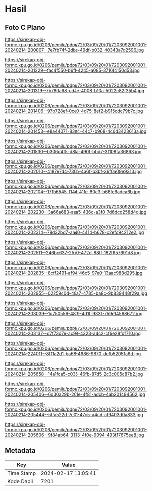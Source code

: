 # Hasil

## Foto C Plano

https://sirekap-obj-formc.kpu.go.id/0206/pemilu/pdpr/72/03/09/20/01/7203092001001-20240214-200807--7e7fb74f-2dbe-49df-b032-40343a7d2596.jpg

https://sirekap-obj-formc.kpu.go.id/0206/pemilu/pdpr/72/03/09/20/01/7203092001001-20240214-201229--fac4f550-b6ff-4245-a085-3716f4150d53.jpg

https://sirekap-obj-formc.kpu.go.id/0206/pemilu/pdpr/72/03/09/20/01/7203092001001-20240214-201319--7b780a68-cd4e-4008-b10a-5022c82f35b4.jpg

https://sirekap-obj-formc.kpu.go.id/0206/pemilu/pdpr/72/03/09/20/01/7203092001001-20240214-201406--97b728ef-0ce0-4d75-8ef2-b915cdc79b7c.jpg

https://sirekap-obj-formc.kpu.go.id/0206/pemilu/pdpr/72/03/09/20/01/7203092001001-20240214-201453--e8a44071-8304-44c7-b968-4c6d3423613a.jpg

https://sirekap-obj-formc.kpu.go.id/0206/pemilu/pdpr/72/03/09/20/01/7203092001001-20240214-201530--b306d4f5-d8fa-490f-bbd7-3f108fa36863.jpg

https://sirekap-obj-formc.kpu.go.id/0206/pemilu/pdpr/72/03/09/20/01/7203092001001-20240214-202010--4187e7d4-730b-4a6f-b3bf-36f0a09e9313.jpg

https://sirekap-obj-formc.kpu.go.id/0206/pemilu/pdpr/72/03/09/20/01/7203092001001-20240214-202104--171b6545-f14d-41fe-80c3-b66fe6adca6b.jpg

https://sirekap-obj-formc.kpu.go.id/0206/pemilu/pdpr/72/03/09/20/01/7203092001001-20240214-202230--3a66a683-aea5-436c-a3f0-7d6dcd258d4d.jpg

https://sirekap-obj-formc.kpu.go.id/0206/pemilu/pdpr/72/03/09/20/01/7203092001001-20240214-202314--78d32bd7-aad0-4414-b678-c2efc94212e2.jpg

https://sirekap-obj-formc.kpu.go.id/0206/pemilu/pdpr/72/03/09/20/01/7203092001001-20240214-202511--246bc637-2570-472d-88ff-182f657691d8.jpg

https://sirekap-obj-formc.kpu.go.id/0206/pemilu/pdpr/72/03/09/20/01/7203092001001-20240214-202835--8cff2491-af94-46c5-97e0-13aac988d295.jpg

https://sirekap-obj-formc.kpu.go.id/0206/pemilu/pdpr/72/03/09/20/01/7203092001001-20240214-202955--02259c0d-48a7-4785-ba8c-9b839448f29a.jpg

https://sirekap-obj-formc.kpu.go.id/0206/pemilu/pdpr/72/03/09/20/01/7203092001001-20240214-203039--1d750556-48f9-4d1f-9331-759e14568672.jpg

https://sirekap-obj-formc.kpu.go.id/0206/pemilu/pdpr/72/03/09/20/01/7203092001001-20240214-203137--d7f73d7e-ac98-4323-a4c2-cf6e28fdf710.jpg

https://sirekap-obj-formc.kpu.go.id/0206/pemilu/pdpr/72/03/09/20/01/7203092001001-20240214-224011--8f11a2d1-ba68-4686-9870-defb52051a6d.jpg

https://sirekap-obj-formc.kpu.go.id/0206/pemilu/pdpr/72/03/09/20/01/7203092001001-20240214-205658--14a1fca5-c035-46fb-87d5-2c3c005c87b2.jpg

https://sirekap-obj-formc.kpu.go.id/0206/pemilu/pdpr/72/03/09/20/01/7203092001001-20240214-205406--6d30a29b-201e-4f81-adcb-4ab201494562.jpg

https://sirekap-obj-formc.kpu.go.id/0206/pemilu/pdpr/72/03/09/20/01/7203092001001-20240214-205444--5ffa522d-7c01-47c5-a4cd-cf9403d0a833.jpg

https://sirekap-obj-formc.kpu.go.id/0206/pemilu/pdpr/72/03/09/20/01/7203092001001-20240214-205606--9f84ab64-3133-4f0e-9094-493f17675ee8.jpg


## Metadata

| Key        | Value               |
| ---------- | ------------------- |
| Time Stamp | 2024-02-17 13:05:41 |
| Kode Dapil | 7201                |




